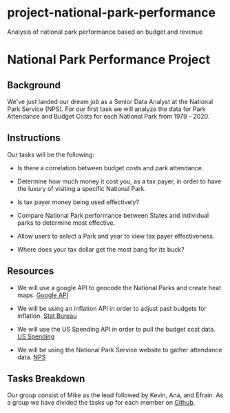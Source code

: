 # project-national-park-performance

Analysis of national park performance based on budget and revenue

# National Park Performance Project




## Background




We've just landed our dream job as a Senior Data Analyst at the National Park Service (NPS). For our first task we will analyze the data for Park Attendance and Budget Costs for each National Park from 1979 - 2020.




## Instructions




Our tasks will be the following:




* Is there a correlation between budget costs and park attendance. 

* Determine how much money it cost you, as a tax payer, in order to have the luxury of visiting a specific National Park.

* Is tax payer money being used effectively?

* Compare National Park performance between States and individual parks to determine most effective.

* Allow users to select a Park and year to view tax payer effectiveness.

* Where does your tax dollar get the most bang for its buck?




## Resources




* We will use a google API to geocode the National Parks and create heat maps. [Google API](https://developers.google.com/places/web-service/search)




* We will be using an inflation API in order to adjust past budgets for inflation. [Stat Bureau](https://www.statbureau.org/en/united-states/inflation-charts-monthly-year-over-year)




* We will use the US Spending API in order to pull the budget cost data. [US Spending](https://api.usaspending.gov/)




* We will be using the National Park Service website to gather attendance data. [NPS](https://irma.nps.gov/STATS/SSRSReports/National%20Reports/Annual%20Park%20Ranking%20Report%20(1979%20-%20Last%20Calendar%20Year)) 




## Tasks Breakdown




Our group consist of Mike as the lead followed by Kevin, Ana, and Efrain. As a group we have divided the tasks up for each member on [Github](https://github.com/mregpala/project-national-park-performance/blob/Efrain_Create_README/resources/Parks_Project.png).
